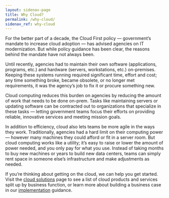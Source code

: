 ```yaml
---
layout: sidenav-page
title: Why Cloud?
permalink: /why-cloud/
sidenav_ref: why-cloud
---
```


For the better part of a decade, the Cloud First policy — government’s mandate to increase cloud adoption — has advised agencies on IT modernization. But while policy guidance has been clear, the reasons behind the mandate have not always been. 

Until recently, agencies had to maintain their own software (applications, programs, etc.) and hardware (servers, workstations, etc.) on-premises. Keeping these systems running required significant time, effort and cost; any time something broke, became obsolete, or no longer met requirements, it was the agency’s job to fix it or procure something new. 

Cloud computing reduces this burden on agencies by reducing the amount of work that needs to be done on-prem. Tasks like maintaining servers or updating software can be contracted out to organizations that specialize in these tasks — letting government teams focus their efforts on providing reliable, innovative services and meeting mission goals.

In addition to efficiency, cloud also lets teams be more agile in the ways they work. Traditionally, agencies had a hard limit on their computing power — however many machines they could afford or fit in a server room. But cloud computing works like a utility; it’s easy to raise or lower the amount of power needed, and you only pay for what you use. Instead of taking months to buy new machines or years to build new data centers, teams can simply rent space in someone else’s infrastructure and make adjustments as needed. 

If you’re thinking about getting on the cloud, we can help you get started. Visit the [cloud solutions](/find-cloud-solutions) page to see a list of cloud products and services split up by business function, or learn more about building a business case in our [implementation](/implementation) guidance.

